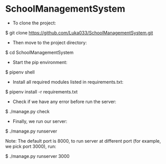 # SchoolManagementSystem


- To clone the project:

$ git clone https://github.com/Luka033/SchoolManagementSystem.git


- Then move to the project directory:

$ cd SchoolManagementSystem


- Start the pip environment:

$ pipenv shell


- Install all required modules listed in requirements.txt:

$ pipenv install -r requirements.txt


- Check if we have any error before run the server:

$ ./manage.py check


- Finally, we run our server:

$ ./manage.py runserver


Note: The default port is 8000, to run server at different port (for example, we pick port 3000), run:

$ ./manage.py runserver 3000

